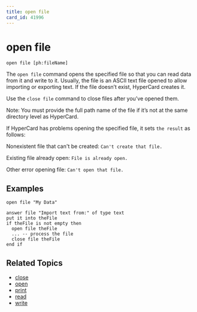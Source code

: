 ```yaml
---
title: open file
card_id: 41996
---
```


# open file

<code>open file [ph:fileName]</code>

The <code>open file</code> command opens the specified file so that you can read data from it and write to it. Usually, the file is an ASCII text file opened to allow importing or exporting text. If the file doesn’t exist, HyperCard creates it.

Use the <code>close file</code> command to close files after you’ve opened them.

Note: You must provide the full path name of the file if it’s not at the same directory level as HyperCard.

If HyperCard has problems opening the specified file, it sets <code>the result</code> as follows:

Nonexistent file that can't be created:
`Can't create that file.`

Existing file already open:
`File is already open.`

Other error opening file:
`Can't open that file.`

## Examples

```
open file "My Data"

answer file "Import text from:" of type text
put it into theFile
if theFile is not empty then
  open file theFile
  ... -- process the file
  close file theFile
end if
```

## Related Topics

* [close](/HyperTalkReference/commands/close)
* [open](/HyperTalkReference/commands/open)
* [print](/HyperTalkReference/commands/print)
* [read](/HyperTalkReference/commands/read)
* [write](/HyperTalkReference/commands/write)
